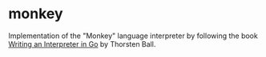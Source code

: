 # monkey

Implementation of the "Monkey" language interpreter by following the book [Writing an Interpreter in Go][1] by Thorsten Ball. 

[1]:https://interpreterbook.com/
